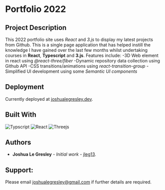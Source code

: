 # Portfolio 2022

## Project Description

This 2022 portfolio site uses *React* and *3.js* to display my latest projects from Github. This is a single page application that has helped instill the knowledge I have gained over the last few months whilst undertaking courses in **React**, **Typescript** and **3.js**. Features include:
  -3D Web element in react using *@react-three/fiber*
  -Dynamic repository data collection using Github API
  -CSS transitions/animations using *react-transition-group*
  -Simplified UI development using some *Semantic UI components* 

## Deployment

Currently deployed at [joshualegresley.dev](https://joshualegresley.dev).

## Built With

![Typscript](https://img.shields.io/badge/TypeScript-007ACC?style=for-the-badge&logo=typescript&logoColor=white)
![React](https://img.shields.io/badge/React-20232A?style=for-the-badge&logo=react&logoColor=61DAFB)
![Threejs](https://img.shields.io/badge/threejs-black?style=for-the-badge&logo=three.js&logoColor=white)

## Authors

* **Joshua Le Gresley** - *Initial work* - [jleg13](https://https://github.com/jleg13).

## Support:
Please email joshualegresley@gmail.com if further details are required.
